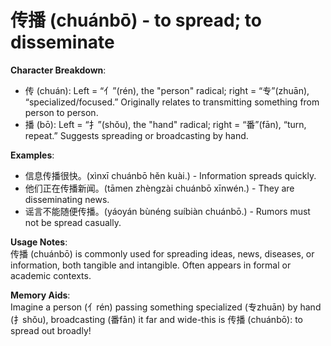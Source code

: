 # **传播 (chuánbō) - to spread; to disseminate**

**Character Breakdown**:  
- 传 (chuán): Left = “亻”(rén), the "person" radical; right = “专”(zhuān), “specialized/focused.” Originally relates to transmitting something from person to person.  
- 播 (bō): Left = “扌”(shǒu), the "hand" radical; right = “番”(fān), “turn, repeat.” Suggests spreading or broadcasting by hand.

**Examples**:  
- 信息传播很快。(xìnxī chuánbō hěn kuài.) - Information spreads quickly.  
- 他们正在传播新闻。(tāmen zhèngzài chuánbō xīnwén.) - They are disseminating news.  
- 谣言不能随便传播。(yáoyán bùnéng suíbiàn chuánbō.) - Rumors must not be spread casually.

**Usage Notes**:  
传播 (chuánbō) is commonly used for spreading ideas, news, diseases, or information, both tangible and intangible. Often appears in formal or academic contexts.

**Memory Aids**:  
Imagine a person (亻rén) passing something specialized (专zhuān) by hand (扌shǒu), broadcasting (番fān) it far and wide-this is 传播 (chuánbō): to spread out broadly!